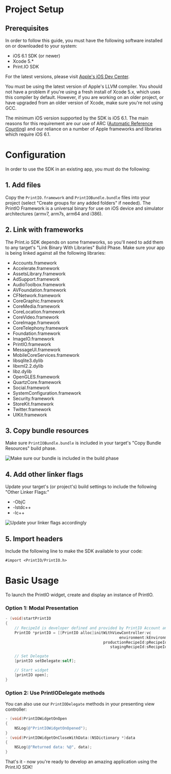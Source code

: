 # Project Setup

## Prerequisites

In order to follow this guide, you must have the following software installed on or downloaded to your system:

- iOS 6.1 SDK (or newer)
- Xcode 5.*
- Print.IO SDK

For the latest versions, please visit [Apple's iOS Dev Center](http://developer.apple.com/devcenter/ios/).

You must be using the latest version of Apple's LLVM compiler. You should not have a problem if you're using a fresh install of Xcode 5.x, which uses this compiler by default. However, if you are working on an older project, or have upgraded from an older version of Xcode, make sure you're not using GCC.

The minimum iOS version supported by the SDK is iOS 6.1. The main reasons for this requirement are our use of ARC ([Automatic Reference Counting](http://developer.apple.com/library/ios/#releasenotes/ObjectiveC/RN-TransitioningToARC/Introduction/Introduction.html)) and our reliance on a number of Apple frameworks and libraries which require iOS 6.1.


# Configuration

In order to use the SDK in an existing app, you must do the following:

## 1. Add files

Copy the `PrintIO.framework` and `PrintIOBundle.bundle` files into your project (select "Create groups for any added folders" if needed). The PrintIO Framework is a universal binary for use on iOS device and simulator architectures (armv7, arm7s, arm64 and i386).

## 2. Link with frameworks

The Print.io SDK depends on some frameworks, so you'll need to add them to any target's "Link Binary With Libraries" Build Phase.  Make sure your app is being linked against all the following libraries:

- Accounts.framework
- Accelerate.framework
- AssetsLibrary.framework
- AdSupport.framework
- AudioToolbox.framework
- AVFoundation.framework
- CFNetwork.framework
- CoreGraphic.framework
- CoreMedia.framework
- CoreLocation.framework
- CoreVideo.framework
- CoreImage.framework
- CoreTelephony.framework
- Foundation.framework
- ImageIO.framework
- PrintIO.framework
- MessageUI.framework
- MobileCoreServices.framework
- libsqlite3.dylib
- libxml2.2.dylib
- libz.dylib
- OpenGLES.framework
- QuartzCore.framework
- Social.framework
- SystemConfiguration.framework
- Security.framework
- StoreKit.framework
- Twitter.framework
- UIKit.framework


## 3. Copy bundle resources

Make sure `PrintIOBundle.bundle` is included in your target's "Copy Bundle Resources" build phase.

![Make sure our bundle is included in the build phase](https://github.com/printdotio/printio-ios-sdk/blob/gh-pages/images/screenshot_copy_bundle_resources.png?raw=true)


## 4. Add other linker flags

Update your target's (or project's) build settings to include the following "Other Linker Flags:"

- -ObjC
- -lstdc++
- -lc++

![Update your linker flags accordingly](https://github.com/printdotio/printio-ios-sdk/blob/gh-pages/images/screenshot_linker_flags.png?raw=true)


## 5. Import headers

Include the following line to make the SDK available to your code:

    #import <PrintIO/PrintIO.h>


# Basic Usage

To launch the PrintIO widget, create and display an instance of PrintIO.

### Option 1: Modal Presentation

``` Objective-C
- (void)startPrintIO
{
    // RecipeId is developer defined and provided by PrintIO Account and Sales Team
    PrintIO *printIO = [[PrintIO alloc]initWithViewController:vc
                                                  environment:kEnvironment
                                           productionRecipeId:pRecipeId
                                              stagingRecipeId:sRecipeId];

    // Set Delegate
    [printIO setDelegate:self];

    // Start widget
    [printIO open];
}
```



### Option 2: Use PrintIODelegate methods

You can also use our ```PrintIODelegate``` methods in your presenting view controller:

``` Objective-C
- (void)PrintIOWidgetOnOpen
{
    NSLog(@"PrintIOWidgetOnOpened");
}
- (void)PrintIOWidgetOnCloseWithData:(NSDictionary *)data
{
    NSLog(@"Returned data: %@", data);
}
```

That's it - now you're ready to develop an amazing application using the Print.IO SDK!

